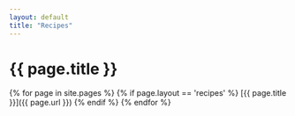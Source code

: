 ```yaml
---
layout: default
title: "Recipes"
---
```


# {{ page.title }}

{% for page in site.pages %}
  {% if page.layout == 'recipes' %}
[{{ page.title }}]({{ page.url }})
  {% endif %}
{% endfor %}


